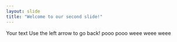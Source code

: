 ```yaml
---
layout: slide
title: "Welcome to our second slide!"
---
```

Your text
Use the left arrow to go back!
pooo
pooo
weee
weee
weee
